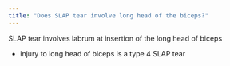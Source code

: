 ```yaml
---
title: "Does SLAP tear involve long head of the biceps?"
---
```

SLAP tear involves labrum at insertion of the long head of biceps
- injury to long head of biceps is a type 4 SLAP tear

